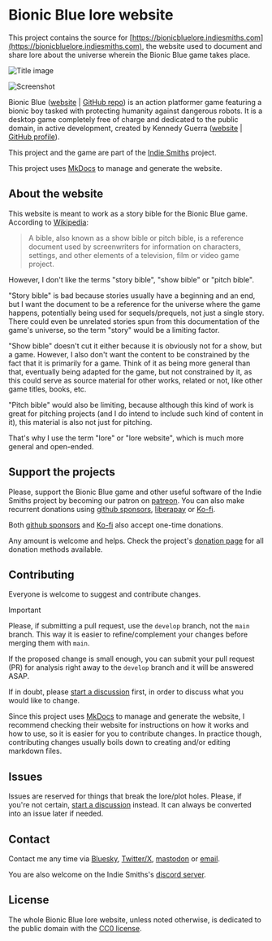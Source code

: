 # Bionic Blue lore website

This project contains the source for [https://bionicbluelore.indiesmiths.com](https://bionicbluelore.indiesmiths.com), the website used to document and share lore about the universe wherein the Bionic Blue game takes place.

![Title image](https://i.imgur.com/tjBQKXp.png)

![Screenshot](https://i.imgur.com/Pe9abBl.gif)

Bionic Blue ([website](https://bionicblue.indiesmiths.com) | [GitHub repo](https://github.com/IndieSmiths/bionicblue)) is an action platformer game featuring a bionic boy tasked with protecting humanity against dangerous robots. It is a desktop game completely free of charge and dedicated to the public domain, in active development, created by Kennedy Guerra ([website](https://kennedyrichard.com) | [GitHub profile](https://github.com/KennedyRichard)).

This project and the game are part of the [Indie Smiths](https://github.com/IndieSmiths) project.

This project uses [MkDocs](https://mkdocs.org) to manage and generate the website.


## About the website

This website is meant to work as a story bible for the Bionic Blue game. According to [Wikipedia](https://en.wikipedia.org/wiki/Bible_(screenwriting)):

> A bible, also known as a show bible or pitch bible, is a reference document used by screenwriters for information on characters, settings, and other elements of a television, film or video game project.

However, I don't like the terms "story bible", "show bible" or "pitch bible".

"Story bible" is bad because stories usually have a beginning and an end, but I want the document to be a reference for the universe where the game happens, potentially being used for sequels/prequels, not just a single story. There could even be unrelated stories spun from this documentation of the game's universe, so the term "story" would be a limiting factor.

"Show bible" doesn't cut it either because it is obviously not for a show, but a game. However, I also don't want the content to be constrained by the fact that it is primarily for a game. Think of it as being more general than that, eventually being adapted for the game, but not constrained by it, as this could serve as source material for other works, related or not, like other game titles, books, etc.

"Pitch bible" would also be limiting, because although this kind of work is great for pitching projects (and I do intend to include such kind of content in it), this material is also not just for pitching.

That's why I use the term "lore" or "lore website", which is much more general and open-ended.


## Support the projects

Please, support the Bionic Blue game and other useful software of the Indie Smiths project by becoming our patron on [patreon][]. You can also make recurrent donations using [github sponsors][], [liberapay][] or [Ko-fi][].

Both [github sponsors][] and [Ko-fi][] also accept one-time donations.

Any amount is welcome and helps. Check the project's [donation page][] for all donation methods available.


## Contributing

Everyone is welcome to suggest and contribute changes.

> [!IMPORTANT]
> Please, if submitting a pull request, use the `develop` branch, not the `main` branch. This way it is easier to refine/complement your changes before merging them with `main`.

If the proposed change is small enough, you can submit your pull request (PR) for analysis right away to the `develop` branch and it will be answered ASAP.

If in doubt, please [start a discussion](https://github.com/IndieSmiths/bionicbluelore/discussions) first, in order to discuss what you would like to change.

Since this project uses [MkDocs](https://mkdocs.org) to manage and generate the website, I recommend checking their website for instructions on how it works and how to use, so it is easier for you to contribute changes. In practice though, contributing changes usually boils down to creating and/or editing markdown files.


## Issues

Issues are reserved for things that break the lore/plot holes. Please, if you're not certain, [start a discussion](https://github.com/IndieSmiths/bionicbluelore/discussions) instead. It can always be converted into an issue later if needed.


## Contact

Contact me any time via [Bluesky](https://bsky.app/profile/kennedyrichard.com), [Twitter/X](https://x.com/KennedyRichard), [mastodon](https://fosstodon.org/KennedyRichard) or [email](mailto:kennedy@kennedyrichard.com).

You are also welcome on the Indie Smiths's [discord server](https://indiesmiths.com/discord).


## License

The whole Bionic Blue lore website, unless noted otherwise, is dedicated to the public domain with the [CC0 license](https://creativecommons.org/publicdomain/zero/1.0/).


<!-- More Links -->

[patreon]: https://patreon.com/KennedyRichard
[github sponsors]: https://github.com/sponsors/KennedyRichard
[liberapay]: https://liberapay.com/KennedyRichard
[Ko-fi]: https://ko-fi.com/kennedyrichard
[donation page]: https://indiesmiths.com/donate
